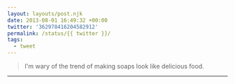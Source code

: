 ```yaml
---
layout: layouts/post.njk
date: 2013-08-01 16:49:32 +00:00
twitter: '362978416204582912'
permalink: /status/{{ twitter }}/
tags: 
  - tweet
---
```


> I'm wary of the trend of making soaps look like delicious food.

---
